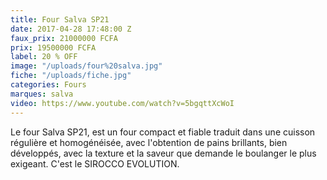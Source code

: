 ```yaml
---
title: Four Salva SP21
date: 2017-04-28 17:48:00 Z
faux_prix: 21000000 FCFA
prix: 19500000 FCFA
label: 20 % OFF
image: "/uploads/four%20salva.jpg"
fiche: "/uploads/fiche.jpg"
categories: Fours
marques: salva
video: https://www.youtube.com/watch?v=5bgqttXcWoI
---
```


Le four Salva SP21, est un four compact et fiable traduit dans une cuisson régulière et homogénéisée, avec l'obtention de pains brillants, bien développés, avec la texture et la saveur que demande le boulanger le plus exigeant. C'est le SIROCCO EVOLUTION.